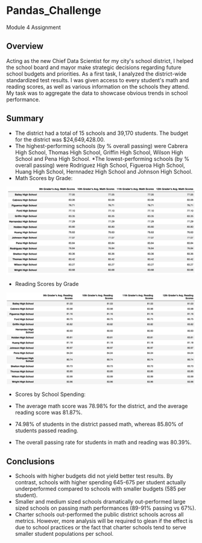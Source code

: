 # Pandas_Challenge
Module 4 Assignment

## Overview
Acting as the new Chief Data Scientist for my city's school district, I helped the school board and mayor make strategic decisions regarding future school budgets and priorities. As a first task, I analyzed the district-wide standardized test results. I was given access to every student's math and reading scores, as well as various information on the schools they attend. My task was to aggregate the data to showcase obvious trends in school performance.

## Summary

* The district had a total of 15 schools and 39,170 students. The budget for the district was $24,649,428.00.
* The highest-performing schools (by % overall passing) were Cabrera High School, Thomas High School, Griffin High School, Wilson High School and Pena High School.
*The lowest-performing schools (by % overall passing) were Rodriguez High School, Figueroa High School, Huang High School, Hernnadez High School and Johnson High School.
* Math Scores by Grade:

![](https://github.com/Houdini24/Pandas_Challenge/blob/main/Resources/Math%20Scores%20by%20Grade.png)

* Reading Scores by Grade

![](https://github.com/Houdini24/Pandas_Challenge/blob/main/Resources/Reading%20Scores%20by%20Grade.png)

* Scores by School Spending:

* The average math score was 78.98% for the district, and the average reading score was 81.87%.
* 74.98% of students in the district passed math, whereas 85.80%  of students passed reading.
* The overall passing rate for students in math and reading was 80.39%.

## Conclusions

* Schools with higher budgets did not yield better test results. By contrast, schools with higher spending 645-675 per student actually underperformed compared to schools with smaller budgets (585 per student).
* Smaller and medium sized schools dramatically out-performed large sized schools on passing math performances (89-91% passing vs 67%).
* Charter schools out-performed the public district schools across all metrics. However, more analysis will be required to glean if the effect is due to school practices or the fact that charter schools tend to serve smaller student populations per school.
